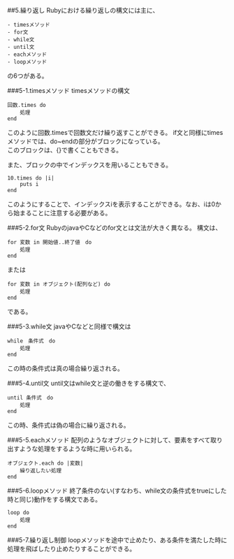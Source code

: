 ##5.繰り返し
Rubyにおける繰り返しの構文には主に、

	- timesメソッド
	- for文
	- while文
	- until文
	- eachメソッド
	- loopメソッド

の6つがある。

###5-1.timesメソッド
timesメソッドの構文

	回数.times do
		処理
	end										

このように回数.timesで回数文だけ繰り返すことができる。
if文と同様にtimesメソッドでは、do~endの部分がブロックになっている。  
このブロックは、{}で書くこともできる。

また、ブロックの中でインデックスを用いることもできる。

	10.times do |i|
		puts i
	end

このようにすることで、インデックスiを表示することができる。なお、iは0から始まることに注意する必要がある。

###5-2.for文
RubyのjavaやCなどのfor文とは文法が大きく異なる。
構文は、

	for 変数 in 開始値..終了値　do 
		処理
	end

または

	for 変数 in オブジェクト(配列など) do
		処理
	end

である。

###5-3.while文
javaやCなどと同様で構文は

	while　条件式　do
		処理
	end

この時の条件式は真の場合繰り返される。

###5-4.until文
until文はwhile文と逆の働きをする構文で、

	until 条件式　do
		処理
	end

この時、条件式は偽の場合に繰り返される。

###5-5.eachメソッド
配列のようなオブジェクトに対して、要素をすべて取り出すような処理をするような時に用いられる。

	オブジェクト.each do |変数|
		繰り返したい処理
	end

###5-6.loopメソッド
終了条件のない(すなわち、while文の条件式をtrueにした時と同じ)動作をする構文である。

	loop do
		処理
	end

###5-7.繰り返し制御
loopメソッドを途中で止めたり、ある条件を満たした時に処理を飛ばしたり止めたりすることができる。